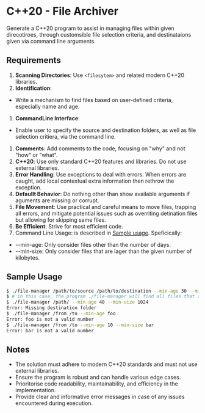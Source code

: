 # C++20 - File Archiver

Generate a C++20 program to assist in managing files within given direcotiroes, through customsible file selection criteria, and destinataions given via command line arguments.

## Requirements

1. **Scanning Directories**: Use `<filesytem>` and related modern C++20 libraries.
1. **Identification**:
 * Write a mechanism to find files based on user-defined criteria, especially name and age.
1. **CommandLine Interface**:
 * Enable user to specify the source and destination folders, as well as file selection critiera, via the command line.
1. **Comments**: Add comments to the code, focusing on "why" and not "how" or "what".
1. **C++20**: Use only standard C++20 features and libraries. Do not use external libraries.
1. **Error Handling**: Use exceptions to deal with errors. When errors are caught, add local contextual extra information then rethrow the exception.
1. **Defaullt Behavior**: Do nothing other than show available arguments if aguments are missing or corrupt.
1. **File Movement**: Use practical and careful means to move files, trapping all errors, and mitigate potential issues such as overriting detination files but allowing for skipping same files.
1. **Be Efficient**: Strive for most efficient code.
1. Command Line Usage: is described in [Sample usage](#sample-usage). Speficically:
 * --min-age: Only consider files other than the number of days.
 * --min-size: Only consider files that are lager than the given number of kilobytes.

## Sample Usage

```bash
$ ./file-manager /path/to/source /path/to/destination --min-age 30 --min-size 60000
$ # in this case, the program ./file-manager will find all files that are older than 30 days and larger thana 6000 kilobytes and move to the the specifed target destination folder
$ ./file-manager /path/ --min-age 40 --min-size 1024
Error: Missing destination folder
$ ./file-manager /from /to --min-age foo
Error: foo is not a valid number
$ ./file-manager /from /to --min-age 10 --min-size bar
Error: bar is not a valid number
```

## Notes

* The solution must adhere to modern C++20 standards and must not use external libraries.
* Ensure the program is robust and can handle various edge cases.
* Prioritorise code readability, maintainability, and efficiency in the implementation.
* Provide clear and informative error messages in case of any issues encountered during execution.



